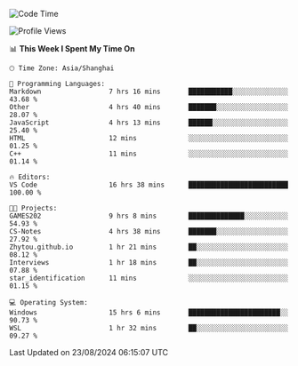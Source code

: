 <!--START_SECTION:waka-->
![Code Time](http://img.shields.io/badge/Code%20Time-1%2C920%20hrs%209%20mins-blue)

![Profile Views](http://img.shields.io/badge/Profile%20Views-5-blue)

📊 **This Week I Spent My Time On** 

```text
🕑︎ Time Zone: Asia/Shanghai

💬 Programming Languages: 
Markdown                 7 hrs 16 mins       ███████████░░░░░░░░░░░░░░   43.68 % 
Other                    4 hrs 40 mins       ███████░░░░░░░░░░░░░░░░░░   28.07 % 
JavaScript               4 hrs 13 mins       ██████░░░░░░░░░░░░░░░░░░░   25.40 % 
HTML                     12 mins             ░░░░░░░░░░░░░░░░░░░░░░░░░   01.25 % 
C++                      11 mins             ░░░░░░░░░░░░░░░░░░░░░░░░░   01.14 % 

🔥 Editors: 
VS Code                  16 hrs 38 mins      █████████████████████████   100.00 % 

🐱‍💻 Projects: 
GAMES202                 9 hrs 8 mins        ██████████████░░░░░░░░░░░   54.93 % 
CS-Notes                 4 hrs 38 mins       ███████░░░░░░░░░░░░░░░░░░   27.92 % 
Zhytou.github.io         1 hr 21 mins        ██░░░░░░░░░░░░░░░░░░░░░░░   08.12 % 
Interviews               1 hr 18 mins        ██░░░░░░░░░░░░░░░░░░░░░░░   07.88 % 
star_identification      11 mins             ░░░░░░░░░░░░░░░░░░░░░░░░░   01.15 % 

💻 Operating System: 
Windows                  15 hrs 6 mins       ███████████████████████░░   90.73 % 
WSL                      1 hr 32 mins        ██░░░░░░░░░░░░░░░░░░░░░░░   09.27 % 
```


 Last Updated on 23/08/2024 06:15:07 UTC
<!--END_SECTION:waka-->